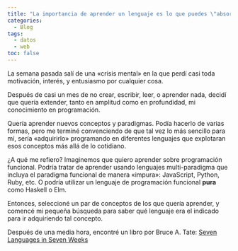 ```yaml
---
title: "La importancia de aprender un lenguaje es lo que puedes \"absorber\" de él"
categories:
  - Blog
tags:
  - datos
  - web
toc: false
---
```


La semana pasada salí de una «crisis mental» en la que perdí casi toda motivación, interés, y entusiasmo por cualquier cosa.

Después de casi un mes de no crear, escribir, leer, o aprender nada, decidí que quería extender, tanto en amplitud como en profundidad, mi conocimiento en programación.

Quería aprender nuevos conceptos y paradigmas. Podía hacerlo de varias formas, pero me terminé convenciendo de que tal vez lo más sencillo para mí, sería «adquirirlo» programando en diferentes lenguajes que explotaran esos conceptos más allá de lo cotidiano.

¿A qué me refiero? Imaginemos que quiero aprender sobre programación funcional. Podría tratar de aprender usando lenguajes multi-paradigma que incluya el paradigma funcional de manera «impura»: JavaScript, Python, Ruby, etc. O podría utilizar un lenguaje de programación funcional **pura** como Haskell o Elm.

Entonces, seleccioné un par de conceptos de los que quería aprender, y comencé mi pequeña búsqueda para saber qué lenguaje era el indicado para ir adquiriendo tal concepto.

Después de una media hora, encontré un libro por Bruce A. Tate: [Seven Languages in Seven Weeks](https://pragprog.com/book/btlang/seven-languages-in-seven-weeks)